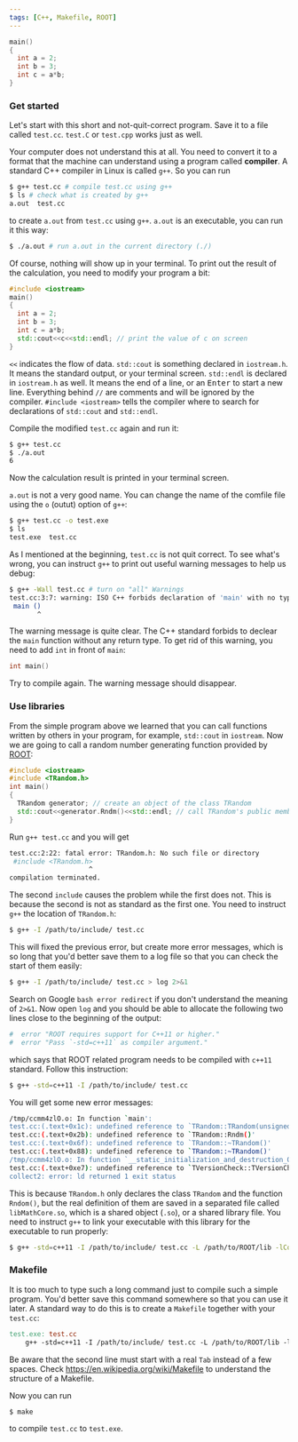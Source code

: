 ```yaml
---
tags: [C++, Makefile, ROOT]
---
```


```cpp
main()
{
  int a = 2;
  int b = 3;
  int c = a*b;
}
```

### Get started

Let's start with this short and not-quit-correct program. Save it to a file called `test.cc`. `test.C` or `test.cpp` works just as well.

Your computer does not understand this at all. You need to convert it to a format that the machine can understand using a program called **compiler**. A standard C++ compiler in Linux is called `g++`. So you can run

```sh
$ g++ test.cc # compile test.cc using g++
$ ls # check what is created by g++
a.out  test.cc
```

to create `a.out` from `test.cc` using `g++`. `a.out` is an executable, you can run it this way:

```sh
$ ./a.out # run a.out in the current directory (./)
```

Of course, nothing will show up in your terminal. To print out the result of the calculation, you need to modify your program a bit:

```cpp
#include <iostream>
main()
{
  int a = 2;
  int b = 3;
  int c = a*b;
  std::cout<<c<<std::endl; // print the value of c on screen
}
```

`<<` indicates the flow of data. `std::cout` is something declared in `iostream.h`. It means the standard output, or your terminal screen. `std::endl` is declared in `iostream.h` as well. It means the end of a line, or an <kbd>Enter</kbd> to start a new line. Everything behind `//` are comments and will be ignored by the compiler. `#include <iostream>` tells the compiler where to search for declarations of `std::cout` and `std::endl`.

Compile the modified `test.cc` again and run it:

```sh
$ g++ test.cc
$ ./a.out
6
```

Now the calculation result is printed in your terminal screen.

`a.out` is not a very good name. You can change the name of the comfile file using the `o` (outut) option of `g++`:

```sh
$ g++ test.cc -o test.exe
$ ls
test.exe  test.cc
```

As I mentioned at the beginning, `test.cc` is not quit correct. To see what's wrong, you can instruct `g++` to print out useful warning messages to help us debug:

```sh
$ g++ -Wall test.cc # turn on "all" Warnings
test.cc:3:7: warning: ISO C++ forbids declaration of 'main' with no type [-Wreturn-type]
 main ()
       ^
```

The warning message is quite clear. The C++ standard forbids to declear the `main` function without any return type. To get rid of this warning, you need to add `int` in front of `main`:

```cpp
int main()
```

Try to compile again. The warning message should disappear.

### Use libraries

From the simple program above we learned that you can call functions written by others in your program, for example, `std::cout` in `iostream`.  Now we are going to call a random number generating function provided by [ROOT][]:


```cpp
#include <iostream>
#include <TRandom.h>
int main()
{
  TRandom generator; // create an object of the class TRandom
  std::cout<<generator.Rndm()<<std::endl; // call TRandom's public member function Rndm()
}
```

Run `g++ test.cc` and you will get

```sh
test.cc:2:22: fatal error: TRandom.h: No such file or directory
 #include <TRandom.h>
                    ^
compilation terminated.
```

The second `include` causes the problem while the first does not. This is because the second is not as standard as the first one. You need to instruct `g++` the location of `TRandom.h`:

```sh
$ g++ -I /path/to/include/ test.cc
```

This will fixed the previous error, but create more error messages, which is so long that you'd better save them to a log file so that you can check the start of them easily:

```sh
$ g++ -I /path/to/include/ test.cc > log 2>&1
```

Search on Google `bash error redirect` if you don't understand the meaning of `2>&1`. Now open `log` and you should be able to allocate the following two lines close to the beginning of the output:

```sh
#  error "ROOT requires support for C++11 or higher."                                                    
#  error "Pass `-std=c++11` as compiler argument."                                                      
```

which says that ROOT related program needs to be compiled with `c++11` standard. Follow this instruction:

```sh
$ g++ -std=c++11 -I /path/to/include/ test.cc
```

You will get some new error messages:

```sh
/tmp/ccmm4zlO.o: In function `main':
test.cc:(.text+0x1c): undefined reference to `TRandom::TRandom(unsigned int)'
test.cc:(.text+0x2b): undefined reference to `TRandom::Rndm()'
test.cc:(.text+0x6f): undefined reference to `TRandom::~TRandom()'
test.cc:(.text+0x88): undefined reference to `TRandom::~TRandom()'
/tmp/ccmm4zlO.o: In function `__static_initialization_and_destruction_0(int, int)':
test.cc:(.text+0xe7): undefined reference to `TVersionCheck::TVersionCheck(int)'
collect2: error: ld returned 1 exit status
```

This is because `TRandom.h` only declares the class `TRandom` and the function `Rndom()`, but the real definition of them are saved in a separated file called `libMathCore.so`, which is a shared object (`.so`), or a shared library file. You need to instruct `g++` to link your executable with this library for the executable to run properly:

```sh
$ g++ -std=c++11 -I /path/to/include/ test.cc -L /path/to/ROOT/lib -lCore -lMathCore
```

### Makefile

It is too much to type such a long command just to compile such a simple program. You'd better save this command somewhere so that you can use it later. A standard way to do this is to create a `Makefile` together with your `test.cc`:

```makefile
test.exe: test.cc
	g++ -std=c++11 -I /path/to/include/ test.cc -L /path/to/ROOT/lib -lCore -lMathCore -o test.exe
```

Be aware that the second line must start with a real `Tab` instead of a few spaces. Check <https://en.wikipedia.org/wiki/Makefile> to understand the structure of a Makefile.

Now you can run

```sh
$ make
```

to compile `test.cc` to `test.exe`.

[ROOT]: https://root.cern.ch
